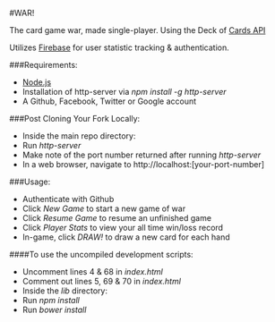 #WAR!

The card game war, made single-player.  Using the Deck of [Cards API](http://deckofcardsapi.com/)

Utilizes [Firebase](https://www.firebase.com) for user statistic tracking & authentication.

###Requirements:
- [Node.js](https://nodejs.org/en/)
- Installation of http-server via _npm install -g http-server_
- A Github, Facebook, Twitter or Google account

###Post Cloning Your Fork Locally:
- Inside the main repo directory:
 - Run _http-server_
 - Make note of the port number returned after running _http-server_
- In a web browser, navigate to http://localhost:[your-port-number]

###Usage:
- Authenticate with Github
- Click *New Game* to start a new game of war
- Click *Resume Game* to resume an unfinished game
- Click *Player Stats* to view your all time win/loss record
- In-game, click *DRAW!* to draw a new card for each hand

####To use the uncompiled development scripts:
- Uncomment lines 4 & 68 in _index.html_
- Comment out lines 5, 69 & 70 in _index.html_
- Inside the _lib_ directory:
 - Run _npm install_
 - Run _bower install_